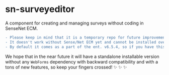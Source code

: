 # sn-surveyeditor
A component for creating and managing surveys without coding in SenseNet ECM. 


```diff
- Please keep in mind that it is a temporary repo for future improvement of Sense/Net Survey Editor. 
- It doesn't work without Sense/Net ECM yet and cannot be installed over previous versions of Sense/Net ECM. 
- By default it comes as a part of the ent. v6.5.4, so if you have this version you have the Editor it already! 
```

We hope that in the near future it will have a standalone installable version without any `WebForms` dependency with backward compatibility and with a tons of new features, so keep your fingers crossed! :sparkles: :sparkles: :sparkles: